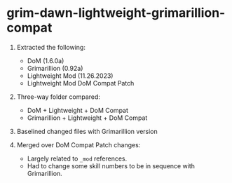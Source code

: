 # grim-dawn-lightweight-grimarillion-compat

1. Extracted the following:

   - DoM (1.6.0a)
   - Grimarillion (0.92a)
   - Lightweight Mod (11.26.2023)
   - Lightweight Mod DoM Compat Patch

2. Three-way folder compared:

   - DoM + Lightweight + DoM Compat
   - Grimarillion + Lightweight + DoM Compat

3. Baselined changed files with Grimarillion version
4. Merged over DoM Compat Patch changes:

   - Largely related to `_mod` references.
   - Had to change some skill numbers to be in sequence with Grimarillion.
